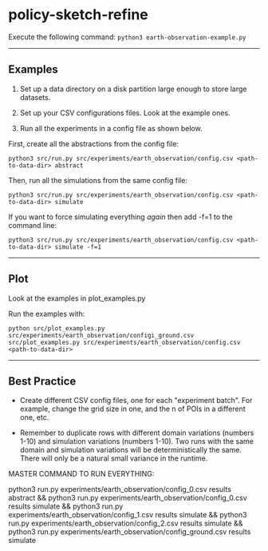 # policy-sketch-refine
Execute the following command:
`python3 earth-observation-example.py`

----------

## Examples

1. Set up a data directory on a disk partition large enough to store large datasets.

2. Set up your CSV configurations files. Look at the example ones.

3. Run all the experiments in a config file as shown below.

First, create all the abstractions from the config file:
```
python3 src/run.py src/experiments/earth_observation/config.csv <path-to-data-dir> abstract
```

Then, run all the simulations from the same config file:
```
python3 src/run.py src/experiments/earth_observation/config.csv <path-to-data-dir> simulate
```

If you want to force simulating everything *again* then add -f=1 to the command line:
```
python3 src/run.py src/experiments/earth_observation/config.csv <path-to-data-dir> simulate -f=1
```

----------

## Plot

Look at the examples in plot_examples.py

Run the examples with:
```
python src/plot_examples.py src/experiments/earth_observation/configi_ground.csv src/plot_examples.py src/experiments/earth_observation/config.csv <path-to-data-dir>
```

----------

## Best Practice

* Create different CSV config files, one for each "experiment batch". For example, change the grid size in one,
and the n of POIs in a different one, etc.

* Remember to duplicate rows with different domain variations (numbers 1-10) and simulation variations
(numbers 1-10). Two runs with the same domain and simulation variations will be deterministically the same.
There will only be a natural small variance in the runtime.


MASTER COMMAND TO RUN EVERYTHING:

python3 run.py experiments/earth_observation/config_0.csv results abstract && python3 run.py experiments/earth_observation/config_0.csv results simulate && python3 run.py experiments/earth_observation/config_1.csv results simulate && python3 run.py experiments/earth_observation/config_2.csv results simulate && python3 run.py experiments/earth_observation/config_ground.csv results simulate
